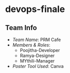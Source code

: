 # devops-finale
## Team Info

- *Team Name*: PRM Cafe 
- *Members & Roles*:
  - Poojitha-Developer
  - Ramya-Designer
  - MYthili-Manager
- *Poster Tool Used*: Canva
